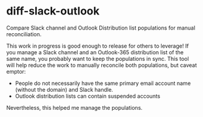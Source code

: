 # diff-slack-outlook
Compare Slack channel and Outlook Distribution list populations for manual reconciliation.

This work in progress is good enough to release for others to leverage!
If you manage a Slack channel and an Outlook-365 distribution list of the same name, you probably want to keep the populations in sync.
This tool will help reduce the work to manually reconcile both populations, but caveat emptor:

- People do not necessarily have the same primary email account name (without the domain) and Slack handle.
- Outlook distribution lists can contain suspended accounts

Nevertheless, this helped me manage the populations.
